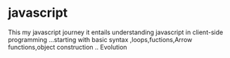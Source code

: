 # javascript
This my javascript journey it entails understanding javascript in client-side programming ...starting with basic syntax ,loops,fuctions,Arrow functions,object construction ..
Evolution
